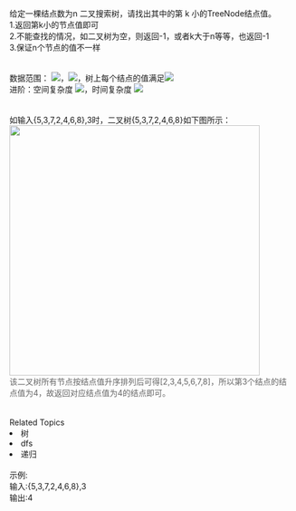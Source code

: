 <div>  给定一棵<span></span>结<span></span>点数为n 二叉搜索树，请找出其中的第 k 小的TreeNode结点值。 </div> <div>  1.返回第k小的节点值即可 </div> <div>  2.不能查找的情况，如二叉树为空，则返回-1，或者k大于n等等，也返回-1 </div> <div>  3.保证n个节点的值不一样 </div> <div>  <div>   <br>  </div> </div> <div>  <br> </div> <div>  数据范围： <img src="https://www.nowcoder.com/equation?tex=0%20%5Cle%20n%20%20%20%5Cle1000">，<img src="https://www.nowcoder.com/equation?tex=0%20%5Cle%20k%20%20%20%5Cle1000">，树上每个结点的值满足<img src="https://www.nowcoder.com/equation?tex=0%20%5Cle%20val%20%5Cle%201000"><br> 进阶：空间复杂度 <img src="https://www.nowcoder.com/equation?tex=O(n)">，时间复杂度 <img src="https://www.nowcoder.com/equation?tex=O(n)"><br> </div> <div>  <span><br> </span>  </div> <div>  <br> </div> <div> </div> <div>  <span>如输入{5,3,7,2,4,6,8},3时，二叉树<span>{5,3,7,2,4,6,8}如下图所示：</span></span>  </div> <div>  <span><span><img alt="" src="https://uploadfiles.nowcoder.com/images/20211117/392807_1637120852509/F732B49BA33ECC72FF97FF7BDE2ACF69" style="height: auto;width: 442.0px;"><br> </span></span>  </div> <div>  <span><span><span style="color: rgb(102,102,102);">该二叉树所有节点按结点值升序排列后可得[2,3,4,5,6,7,8]，所以第3个结点的结点值为4，故返回对应结点值为4的结点即可。</span><br> </span></span>  </div> <div>  <span><span><span></span><br> </span></span>  </div><div><br></div><div><div>Related Topics</div><div><li>树</li><li>dfs</li><li>递归</li></div></div><br>示例:<br>输入:{5,3,7,2,4,6,8},3<br>输出:4
<br>